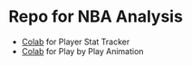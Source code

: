 # Repo for NBA Analysis
- [Colab][1] for Player Stat Tracker
- [Colab][2] for Play by Play Animation

[1]:https://colab.research.google.com/github/BillHuang01/nba/blob/main/player_stat_tracker/notebook.ipynb
[2]: https://colab.research.google.com/github/BillHuang01/nba/blob/main/play_by_play_animation/notebook.ipynb